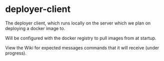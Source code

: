 deployer-client
===============

The deployer client, which runs locally on the server which we plan on deploying a docker image to.

Will be configured with the docker registry to pull images from at startup.

View the Wiki for expected messages commands that it will receive (under progress).
